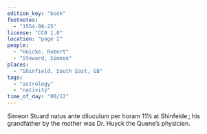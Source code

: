 ```yaml
---
edition_key: "book"
footnotes:
  - "1554-08-25"
license: "CC0 1.0"
location: "page 2"
people:
  - "Huicke, Robert"
  - "Steward, Simeon"
places:
  - "Shinfield, South East, GB"
tags:
  - "astrology"
  - "nativity"
time_of_day: "00/12"
---
```

Simeon Stuard natus ante diluculum per horam
11½ at Shinfelde ; his grandfather by the mother was Dr. Huyck
the Quene’s physicien.
